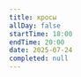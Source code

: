 ```yaml
---
title: кросы
allDay: false
startTime: 18:00
endTime: 20:00
date: 2025-07-24
completed: null
---
```

